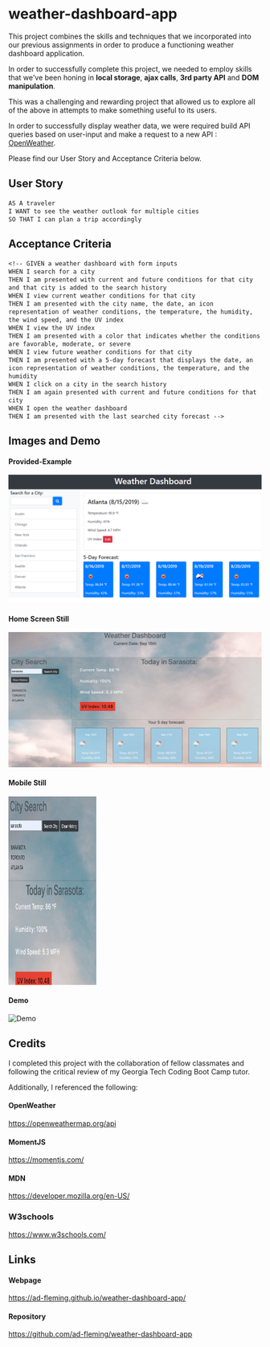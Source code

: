 # weather-dashboard-app
This project combines the skills and techniques that we incorporated into our previous assignments in order to produce a functioning weather dashboard application. 

In order to successfully complete this project, we needed to employ skills that we've been honing in __local storage__, __ajax calls__, __3rd party API__ and __DOM manipulation__. 

This was a challenging and rewarding project that allowed us to explore all of the above in attempts to make something useful to its users. 

In order to successfully display weather data, we were required build API queries based on user-input and make a request to  a new API : [OpenWeather](https://openweathermap.org/api). 

Please find our User Story and Acceptance Criteria below.


## User Story

```
AS A traveler
I WANT to see the weather outlook for multiple cities
SO THAT I can plan a trip accordingly
```

## Acceptance Criteria

```
<!-- GIVEN a weather dashboard with form inputs
WHEN I search for a city
THEN I am presented with current and future conditions for that city and that city is added to the search history
WHEN I view current weather conditions for that city
THEN I am presented with the city name, the date, an icon representation of weather conditions, the temperature, the humidity, the wind speed, and the UV index
WHEN I view the UV index
THEN I am presented with a color that indicates whether the conditions are favorable, moderate, or severe
WHEN I view future weather conditions for that city
THEN I am presented with a 5-day forecast that displays the date, an icon representation of weather conditions, the temperature, and the humidity
WHEN I click on a city in the search history
THEN I am again presented with current and future conditions for that city
WHEN I open the weather dashboard
THEN I am presented with the last searched city forecast -->
```

## Images and Demo

#### Provided-Example
![Provided Example](Assets/Images/06-server-side-apis-homework-demo.png)

#### Home Screen Still
<img src="Assets/Images/home-screen-still.png" alt="Home screen still">


#### Mobile Still
<img src="Assets/Images/mobile-still.png" alt="Mobile  still" height="375" width="175" >

#### Demo
![Demo](Assets/Images/weather-dash.gif)

## Credits

I completed this project with the collaboration of fellow classmates and following the critical review of my Georgia Tech Coding Boot Camp tutor. 

Additionally, I referenced the following:

#### OpenWeather
https://openweathermap.org/api

#### MomentJS
https://momentjs.com/

#### MDN
https://developer.mozilla.org/en-US/

### W3schools
https://www.w3schools.com/


## Links

#### Webpage
https://ad-fleming.github.io/weather-dashboard-app/

#### Repository
https://github.com/ad-fleming/weather-dashboard-app
